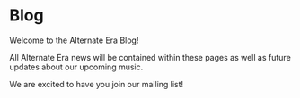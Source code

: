 # Blog
Welcome to the Alternate Era Blog!

All Alternate Era news will be contained within these pages as well as future updates about our upcoming music.

We are excited to have you join our mailing list!
